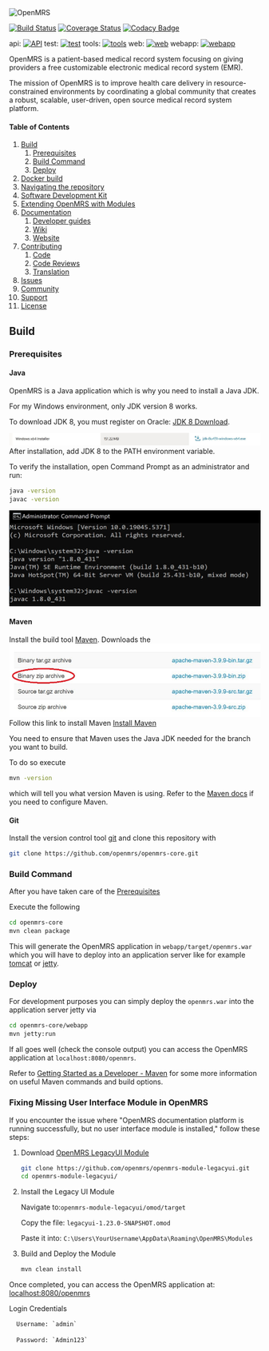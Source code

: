 <img src="https://talk.openmrs.org/uploads/default/original/2X/f/f1ec579b0398cb04c80a54c56da219b2440fe249.jpg" alt="OpenMRS"/>

[![Build Status](https://travis-ci.org/openmrs/openmrs-core.svg?branch=master)](https://travis-ci.org/openmrs/openmrs-core) [![Coverage Status](https://coveralls.io/repos/github/openmrs/openmrs-core/badge.svg?branch=master)](https://coveralls.io/github/openmrs/openmrs-core?branch=master) [![Codacy Badge](https://api.codacy.com/project/badge/Grade/a51303ee46c34775a7c31c8d6016da6b)](https://www.codacy.com/app/openmrs/openmrs-core?utm_source=github.com&amp;utm_medium=referral&amp;utm_content=openmrs/openmrs-core&amp;utm_campaign=Badge_Grade)

api: [![API](https://snyk.io/test/github/openmrs/openmrs-core/badge.svg?targetFile=api%2Fpom.xml)](https://snyk.io/test/github/openmrs/openmrs-core?targetFile=api%2Fpom.xml)
test: [![test](https://snyk.io/test/github/openmrs/openmrs-core/badge.svg?targetFile=test%2Fpom.xml)](https://snyk.io/test/github/openmrs/openmrs-core?targetFile=test%2Fpom.xml)
tools: [![tools](https://snyk.io/test/github/openmrs/openmrs-core/badge.svg?targetFile=tools%2Fpom.xml)](https://snyk.io/test/github/openmrs/openmrs-core?targetFile=tools%2Fpom.xml)
web: [![web](https://snyk.io/test/github/openmrs/openmrs-core/badge.svg?targetFile=web%2Fpom.xml)](https://snyk.io/test/github/openmrs/openmrs-core?targetFile=web%2Fpom.xml)
webapp: [![webapp](https://snyk.io/test/github/openmrs/openmrs-core/badge.svg?targetFile=webapp%2Fpom.xml)](https://snyk.io/test/github/openmrs/openmrs-core?targetFile=webapp%2Fpom.xml)

OpenMRS is a patient-based medical record system focusing on giving providers a free customizable electronic medical record system (EMR).

The mission of OpenMRS is to improve health care delivery in resource-constrained environments by coordinating a global community that creates a robust, scalable, user-driven, open source medical record system platform.

#### Table of Contents

1. [Build](#build)
   1. [Prerequisites](#prerequisites)
   2. [Build Command](#build-command)
   3. [Deploy](#deploy)
2. [Docker build](#docker-build)
3. [Navigating the repository](#navigating-the-repository)
4. [Software Development Kit](#software-development-kit)
5. [Extending OpenMRS with Modules](#extending-openmrs-with-modules)
6. [Documentation](#documentation)
   1. [Developer guides](#developer-guides)
   2. [Wiki](#wiki)
   3. [Website](#website)
7. [Contributing](#contributing)
   1. [Code](#code)
   2. [Code Reviews](#code-reviews)
   3. [Translation](#translation)
8. [Issues](#issues)
9. [Community](#community)
10. [Support](#support)
11. [License](#license)

## Build

### Prerequisites

#### Java

OpenMRS is a Java application which is why you need to install a Java JDK.

For my Windows environment, only JDK version 8 works. 

To download JDK 8, you must register on Oracle: [JDK 8 Download](https://www.oracle.com/java/technologies/javase/javase8u211-later-archive-downloads.html).

<img src="Xin_image/jdk8.JPG"/>
After installation, add JDK 8 to the PATH environment variable.

To verify the installation, open Command Prompt as an administrator and run:

```bash
java -version
javac -version
```
<img src="Xin_image/jdk8cmdcheck.JPG"/>

#### Maven

Install the build tool [Maven](https://maven.apache.org/).
Downloads the
<img src="Xin_image/maven.JPG"/>
Follow this link to install Maven [Install Maven](https://phoenixnap.com/kb/install-maven-windows)

You need to ensure that Maven uses the Java JDK needed for the branch you want to build.

To do so execute

```bash
mvn -version
```

which will tell you what version Maven is using. Refer to the [Maven docs](https://maven.apache.org/configure.html) if you need to configure Maven.

#### Git

Install the version control tool [git](https://git-scm.com/) and clone this repository with

```bash
git clone https://github.com/openmrs/openmrs-core.git
```

### Build Command

After you have taken care of the [Prerequisites](#prerequisites)

Execute the following

```bash
cd openmrs-core
mvn clean package
```

This will generate the OpenMRS application in `webapp/target/openmrs.war` which you will have to deploy into an application server like for example [tomcat](https://tomcat.apache.org/) or [jetty](http://www.eclipse.org/jetty/).

### Deploy

For development purposes you can simply deploy the `openmrs.war` into the application server jetty via

```bash
cd openmrs-core/webapp
mvn jetty:run
```

If all goes well (check the console output) you can access the OpenMRS application at `localhost:8080/openmrs`.

Refer to [Getting Started as a Developer - Maven](https://wiki.openmrs.org/display/docs/Maven) for some more information
on useful Maven commands and build options.

### Fixing Missing User Interface Module in OpenMRS

If you encounter the issue where "OpenMRS documentation platform is running successfully, but no user interface module is installed," follow these steps:

1. Download [OpenMRS LegacyUI Module](https://github.com/openmrs/openmrs-module-legacyui)
   ```bash
   git clone https://github.com/openmrs/openmrs-module-legacyui.git
   cd openmrs-module-legacyui/
   ```
2. Install the Legacy UI Module

   Navigate to:`openmrs-module-legacyui/omod/target`

   Copy the file: `legacyui-1.23.0-SNAPSHOT.omod`

   Paste it into: `C:\Users\YourUsername\AppData\Roaming\OpenMRS\Modules`

3. Build and Deploy the Module

   ```bash
   mvn clean install
   ```
Once completed, you can access the OpenMRS application at: [localhost:8080/openmrs](http://localhost:8080/openmrs)

Login Credentials

      Username: `admin`

      Password: `Admin123`